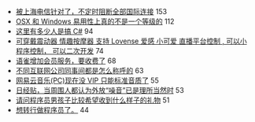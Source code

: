 - [被上海电信针对了，不定时阻断全部国际连接](https://www.v2ex.com/t/622326) 153
- [OSX 和 Windows 易用性上真的不是一个等级的](https://www.v2ex.com/t/622307) 112
- [这里有多少人是搞 C#](https://www.v2ex.com/t/622327) 94
- [可穿戴震动器 情趣按摩器 支持 Lovense 爱感 小可爱 直播平台控制 ,
可以小程序控制，
可以二次开发](https://www.v2ex.com/t/622375) 74
- [语雀增加会员服务，要收费了](https://www.v2ex.com/t/622373) 68
- [不同互联网公司同事间都是怎么称呼的](https://www.v2ex.com/t/622308) 63
- [网易云音乐(PC)现在没 VIP 只能标准音质了](https://www.v2ex.com/t/622346) 55
- [日经贴，当周围人都认为外放“噪音”已是理所当然时](https://www.v2ex.com/t/622407) 53
- [请问程序员男孩子比较希望收到什么样子的礼物](https://www.v2ex.com/t/622466) 51
- [想转行做程序员了。](https://www.v2ex.com/t/622433) 44